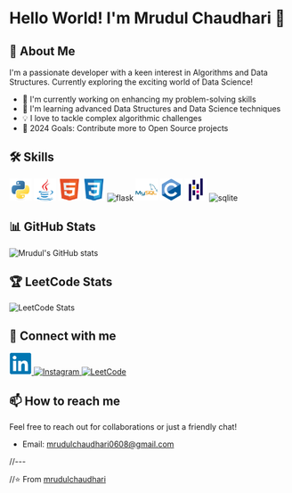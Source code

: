 # Hello World! I'm Mrudul Chaudhari 👋

## 🚀 About Me
I'm a passionate developer with a keen interest in Algorithms and Data Structures. Currently exploring the exciting world of Data Science!

- 🔭 I'm currently working on enhancing my problem-solving skills
- 🌱 I'm learning advanced Data Structures and Data Science techniques
- 💡 I love to tackle complex algorithmic challenges
- 🎯 2024 Goals: Contribute more to Open Source projects

## 🛠 Skills
<p align="left">
  <img src="https://raw.githubusercontent.com/devicons/devicon/master/icons/python/python-original.svg" alt="python" width="40" height="40"/>
  <img src="https://raw.githubusercontent.com/devicons/devicon/master/icons/java/java-original.svg" alt="java" width="40" height="40"/>
  <img src="https://raw.githubusercontent.com/devicons/devicon/master/icons/html5/html5-original.svg" alt="html5" width="40" height="40"/>
  <img src="https://raw.githubusercontent.com/devicons/devicon/master/icons/css3/css3-original.svg" alt="css3" width="40" height="40"/>
  <img src="https://www.vectorlogo.zone/logos/pocoo_flask/pocoo_flask-icon.svg" alt="flask" width="40" height="40"/>
  <img src="https://raw.githubusercontent.com/devicons/devicon/master/icons/mysql/mysql-original-wordmark.svg" alt="mysql" width="40" height="40"/>
  <img src="https://raw.githubusercontent.com/devicons/devicon/master/icons/c/c-original.svg" alt="c" width="40" height="40"/>
  <img src="https://raw.githubusercontent.com/devicons/devicon/2ae2a900d2f041da66e950e4d48052658d850630/icons/pandas/pandas-original.svg" alt="pandas" width="40" height="40"/>
  <img src="https://www.vectorlogo.zone/logos/sqlite/sqlite-icon.svg" alt="sqlite" width="40" height="40"/>
</p>

## 📊 GitHub Stats
![Mrudul's GitHub stats](https://github-readme-stats.vercel.app/api?username=mrudulchaudhari&show_icons=true&theme=radical)

## 🏆 LeetCode Stats
![LeetCode Stats](https://leetcode.card.workers.dev/mrudulchaudhari?theme=dark&font=baloo&extension=activity)

## 🤝 Connect with me
<p align="left">
  <a href="https://www.linkedin.com/in/mrudulchaudhari/">
    <img src="https://raw.githubusercontent.com/devicons/devicon/master/icons/linkedin/linkedin-original.svg" alt="LinkedIn" width="40" height="40"/>
  </a>
  <a href="https://www.instagram.com/mrudulite/">
    <img src="https://raw.githubusercontent.com/rahuldkjain/github-profile-readme-generator/master/src/images/icons/Social/instagram.svg" alt="Instagram" width="40" height="40"/>
  </a>
  <a href="https://leetcode.com/u/mrudulchaudhari/">
    <img src="https://assets.leetcode.com/static_assets/public/icons/favicon-192x192.png" alt="LeetCode" width="40" height="40"/>
  </a>
</p>

## 📫 How to reach me
Feel free to reach out for collaborations or just a friendly chat!
- Email: mrudulchaudhari0608@gmail.com

//---

//⭐️ From [mrudulchaudhari](https://github.com/mrudulchaudhari)
